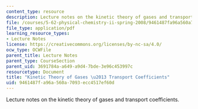 ```yaml
---
content_type: resource
description: Lecture notes on the kinetic theory of gases and transport coefficients.
file: /courses/5-62-physical-chemistry-ii-spring-2008/9461487fa96a560a7093ecc4517ef60d_32_562ln08.pdf
file_type: application/pdf
learning_resource_types:
- Lecture Notes
license: https://creativecommons.org/licenses/by-nc-sa/4.0/
ocw_type: OCWFile
parent_title: Lecture Notes
parent_type: CourseSection
parent_uid: 3691784a-a649-a9d4-7bde-3e96c453997c
resourcetype: Document
title: "Kinetic Theory of Gases \u2013 Transport Coefficients"
uid: 9461487f-a96a-560a-7093-ecc4517ef60d
---
```

Lecture notes on the kinetic theory of gases and transport coefficients.